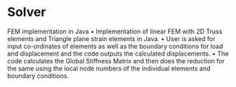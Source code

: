 # Solver

FEM implementation in Java 
•	Implementation of linear FEM with 2D Truss elements and Triangle plane strain elements in Java.
•	User is asked for input co-ordinates of elements as well as the boundary conditions for load and displacement and the code outputs the calculated displacements.
•	The code calculates the Global Stiffness Matrix and then does the reduction for the same using the local node numbers of the individual elements and boundary conditions.
